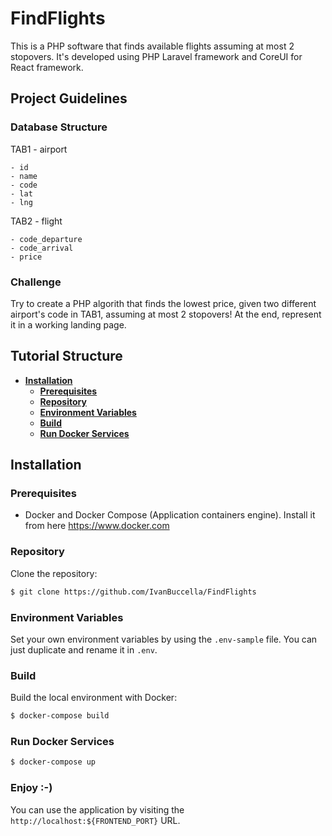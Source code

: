 # FindFlights

This is a PHP software that finds available flights assuming at most 2 stopovers. It's developed using PHP Laravel framework and CoreUI for React framework.

## Project Guidelines

### Database Structure

TAB1 - airport

```
- id
- name
- code
- lat
- lng
```

TAB2 - flight

```
- code_departure
- code_arrival
- price
```

### Challenge

Try to create a PHP algorith that finds the lowest price, given two different airport's code in TAB1, assuming at most 2 stopovers!
At the end, represent it in a working landing page.

## Tutorial Structure

- **[Installation](#installation)**
  - **[Prerequisites](#prerequisites)**
  - **[Repository](#repository)**
  - **[Environment Variables](#environment-variables)**
  - **[Build](#build)**
  - **[Run Docker Services](#run-docker-services)**

## Installation

### Prerequisites

- Docker and Docker Compose (Application containers engine). Install it from here https://www.docker.com

### Repository

Clone the repository:

```sh
$ git clone https://github.com/IvanBuccella/FindFlights
```

### Environment Variables

Set your own environment variables by using the `.env-sample` file. You can just duplicate and rename it in `.env`.

### Build

Build the local environment with Docker:

```sh
$ docker-compose build
```

### Run Docker Services

```sh
$ docker-compose up
```

### Enjoy :-)

You can use the application by visiting the `http://localhost:${FRONTEND_PORT}` URL.
